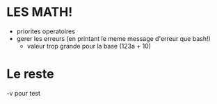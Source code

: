 # LES MATH!

- priorites operatoires
- gerer les erreurs (en printant le meme message d'erreur que bash!)
    - valeur trop grande pour la base (123a + 10)

# Le reste

-v pour test
